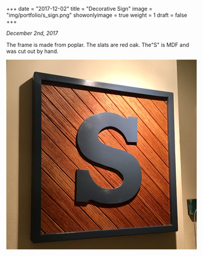 +++
date = "2017-12-02"
title = "Decorative Sign"
image = "img/portfolio/s_sign.png"
showonlyimage = true
weight = 1
draft = false
+++

*December 2nd, 2017*

The frame is made from poplar. The slats are red oak. The"S" is MDF and was cut out by hand.

![Decorative Sign][1]

[1]: /img/portfolio/s_sign.png

